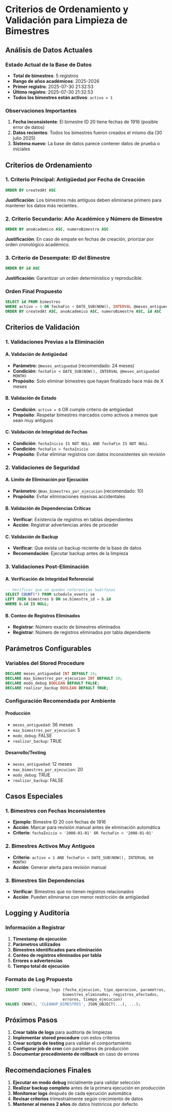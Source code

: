 # Criterios de Ordenamiento y Validación para Limpieza de Bimestres

## Análisis de Datos Actuales

### Estado Actual de la Base de Datos
- **Total de bimestres**: 5 registros
- **Rango de años académicos**: 2025-2026
- **Primer registro**: 2025-07-30 21:32:53
- **Último registro**: 2025-07-30 21:32:53
- **Todos los bimestres están activos**: `activo = 1`

### Observaciones Importantes
1. **Fecha inconsistente**: El bimestre ID 20 tiene fechas de 1916 (posible error de datos)
2. **Datos recientes**: Todos los bimestres fueron creados el mismo día (30 julio 2025)
3. **Sistema nuevo**: La base de datos parece contener datos de prueba o iniciales

## Criterios de Ordenamiento

### 1. Criterio Principal: Antigüedad por Fecha de Creación
```sql
ORDER BY createdAt ASC
```
**Justificación**: Los bimestres más antiguos deben eliminarse primero para mantener los datos más recientes.

### 2. Criterio Secundario: Año Académico y Número de Bimestre
```sql
ORDER BY anoAcademico ASC, numeroBimestre ASC
```
**Justificación**: En caso de empate en fechas de creación, priorizar por orden cronológico académico.

### 3. Criterio de Desempate: ID del Bimestre
```sql
ORDER BY id ASC
```
**Justificación**: Garantizar un orden determinístico y reproducible.

### Orden Final Propuesto
```sql
SELECT id FROM bimestres 
WHERE activo = 0 OR fechaFin < DATE_SUB(NOW(), INTERVAL @meses_antiguedad MONTH)
ORDER BY createdAt ASC, anoAcademico ASC, numeroBimestre ASC, id ASC
```

## Criterios de Validación

### 1. Validaciones Previas a la Eliminación

#### A. Validación de Antigüedad
- **Parámetro**: `@meses_antiguedad` (recomendado: 24 meses)
- **Condición**: `fechaFin < DATE_SUB(NOW(), INTERVAL @meses_antiguedad MONTH)`
- **Propósito**: Solo eliminar bimestres que hayan finalizado hace más de X meses

#### B. Validación de Estado
- **Condición**: `activo = 0` OR cumple criterio de antigüedad
- **Propósito**: Respetar bimestres marcados como activos a menos que sean muy antiguos

#### C. Validación de Integridad de Fechas
- **Condición**: `fechaInicio IS NOT NULL AND fechaFin IS NOT NULL`
- **Condición**: `fechaFin > fechaInicio`
- **Propósito**: Evitar eliminar registros con datos inconsistentes sin revisión

### 2. Validaciones de Seguridad

#### A. Límite de Eliminación por Ejecución
- **Parámetro**: `@max_bimestres_por_ejecucion` (recomendado: 10)
- **Propósito**: Evitar eliminaciones masivas accidentales

#### B. Validación de Dependencias Críticas
- **Verificar**: Existencia de registros en tablas dependientes
- **Acción**: Registrar advertencias antes de proceder

#### C. Validación de Backup
- **Verificar**: Que exista un backup reciente de la base de datos
- **Recomendación**: Ejecutar backup antes de la limpieza

### 3. Validaciones Post-Eliminación

#### A. Verificación de Integridad Referencial
```sql
-- Verificar que no queden referencias huérfanas
SELECT COUNT(*) FROM schedule_events se 
LEFT JOIN bimestres b ON se.bimestre_id = b.id 
WHERE b.id IS NULL;
```

#### B. Conteo de Registros Eliminados
- **Registrar**: Número exacto de bimestres eliminados
- **Registrar**: Número de registros eliminados por tabla dependiente

## Parámetros Configurables

### Variables del Stored Procedure
```sql
DECLARE meses_antiguedad INT DEFAULT 24;
DECLARE max_bimestres_por_ejecucion INT DEFAULT 10;
DECLARE modo_debug BOOLEAN DEFAULT FALSE;
DECLARE realizar_backup BOOLEAN DEFAULT TRUE;
```

### Configuración Recomendada por Ambiente

#### Producción
- `meses_antiguedad`: 36 meses
- `max_bimestres_por_ejecucion`: 5
- `modo_debug`: FALSE
- `realizar_backup`: TRUE

#### Desarrollo/Testing
- `meses_antiguedad`: 12 meses
- `max_bimestres_por_ejecucion`: 20
- `modo_debug`: TRUE
- `realizar_backup`: FALSE

## Casos Especiales

### 1. Bimestres con Fechas Inconsistentes
- **Ejemplo**: Bimestre ID 20 con fechas de 1916
- **Acción**: Marcar para revisión manual antes de eliminación automática
- **Criterio**: `fechaInicio < '2000-01-01' OR fechaFin < '2000-01-01'`

### 2. Bimestres Activos Muy Antiguos
- **Criterio**: `activo = 1 AND fechaFin < DATE_SUB(NOW(), INTERVAL 60 MONTH)`
- **Acción**: Generar alerta para revisión manual

### 3. Bimestres Sin Dependencias
- **Verificar**: Bimestres que no tienen registros relacionados
- **Acción**: Pueden eliminarse con menor restricción de antigüedad

## Logging y Auditoría

### Información a Registrar
1. **Timestamp de ejecución**
2. **Parámetros utilizados**
3. **Bimestres identificados para eliminación**
4. **Conteo de registros eliminados por tabla**
5. **Errores o advertencias**
6. **Tiempo total de ejecución**

### Formato de Log Propuesto
```sql
INSERT INTO cleanup_logs (fecha_ejecucion, tipo_operacion, parametros, 
                         bimestres_eliminados, registros_afectados, 
                         errores, tiempo_ejecucion)
VALUES (NOW(), 'CLEANUP_BIMESTRES', JSON_OBJECT(...), ...);
```

## Próximos Pasos

1. **Crear tabla de logs** para auditoría de limpiezas
2. **Implementar stored procedure** con estos criterios
3. **Crear scripts de testing** para validar el comportamiento
4. **Configurar job de cron** con parámetros de producción
5. **Documentar procedimiento de rollback** en caso de errores

## Recomendaciones Finales

1. **Ejecutar en modo debug** inicialmente para validar selección
2. **Realizar backup completo** antes de la primera ejecución en producción
3. **Monitorear logs** después de cada ejecución automática
4. **Revisar criterios** trimestralmente según crecimiento de datos
5. **Mantener al menos 2 años** de datos históricos por defecto
